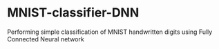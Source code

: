 # MNIST-classifier-DNN
Performing simple classification of MNIST handwritten digits using Fully Connected Neural network
